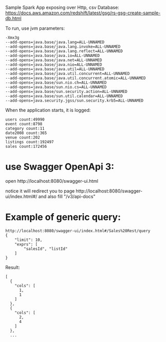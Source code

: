 Sample Spark App exposing over Http, csv Database: https://docs.aws.amazon.com/redshift/latest/gsg/rs-gsg-create-sample-db.html

To run, use jvm parameters:
```
-Xmx3g
--add-opens=java.base/java.lang=ALL-UNNAMED
--add-opens=java.base/java.lang.invoke=ALL-UNNAMED
--add-opens=java.base/java.lang.reflect=ALL-UNNAMED
--add-opens=java.base/java.io=ALL-UNNAMED
--add-opens=java.base/java.net=ALL-UNNAMED
--add-opens=java.base/java.nio=ALL-UNNAMED
--add-opens=java.base/java.util=ALL-UNNAMED
--add-opens=java.base/java.util.concurrent=ALL-UNNAMED
--add-opens=java.base/java.util.concurrent.atomic=ALL-UNNAMED
--add-opens=java.base/sun.nio.ch=ALL-UNNAMED
--add-opens=java.base/sun.nio.cs=ALL-UNNAMED
--add-opens=java.base/sun.security.action=ALL-UNNAMED
--add-opens=java.base/sun.util.calendar=ALL-UNNAMED
--add-opens=java.security.jgss/sun.security.krb5=ALL-UNNAMED 
```

When the application starts, it is logged:
```
users count:49990
event count:8798
category count:11
date2008 count:365
venue count:202
listings count:192497
sales count:172456
```


# use Swagger OpenApi 3:

open http://localhost:8080/swagger-ui.html

notice it will redirect you to page
http://localhost:8080/swagger-ui/index.html#/
and also fill "/v3/api-docs"


# Example of generic query:

```
http://localhost:8080/swagger-ui/index.html#/Sales%20Rest/query
{
    "limit": 10,
    "exprs": [
        "salesId", "listId"
    ]
}
```

Result:
```
[
  {
    "cols": [
      1,
      1
    ]
  },
  {
    "cols": [
      2,
      4
    ]
  },
  ...
```